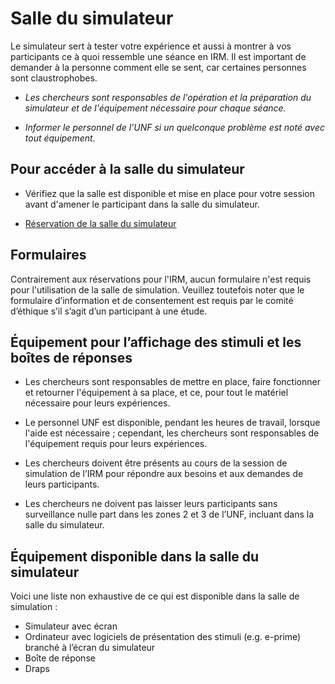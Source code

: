 # Salle du simulateur

Le simulateur sert à tester votre expérience et aussi à montrer à vos participants ce à quoi  ressemble une séance en IRM. Il est important de demander à la personne comment elle se sent, car certaines personnes sont claustrophobes.

-   *Les chercheurs sont responsables de l'opération et la préparation du simulateur et de l'équipement nécessaire pour chaque séance.*

-   *Informer le personnel de l’UNF si un quelconque problème est noté avec tout équipement.*

## Pour accéder à la salle du simulateur

-   Vérifiez que la salle est disponible et mise en place pour votre
    session avant d'amener le participant dans la salle du simulateur.

-   [Réservation de la salle du simulateur](http://reservationunf.criugm.qc.ca/main.php?calendarid=SIM)

## Formulaires
Contrairement aux réservations pour l'IRM, aucun formulaire n'est requis pour l'utilisation de la salle de simulation. Veuillez toutefois noter que le formulaire d’information et de consentement est requis par le comité d’éthique s’il s’agit d’un participant à une étude.


## Équipement pour l’affichage des stimuli et les boîtes de réponses

-   Les chercheurs sont responsables de mettre en place, faire fonctionner et retourner l'équipement à sa place, et ce, pour tout le matériel nécessaire pour leurs expériences.

-   Le personnel UNF est disponible, pendant les heures de travail, lorsque l'aide est nécessaire ; cependant, les chercheurs sont responsables de l'équipement requis pour leurs expériences.

-   Les chercheurs doivent être présents au cours de la session de simulation de l’IRM pour répondre aux besoins et aux demandes de leurs participants.

-   Les chercheurs ne doivent pas laisser leurs participants sans surveillance nulle part dans les zones 2 et 3 de l’UNF, incluant dans la salle du simulateur.

## Équipement disponible dans la salle du simulateur

Voici une liste non exhaustive de ce qui est disponible dans la salle de simulation :

-   Simulateur avec écran
-   Ordinateur avec logiciels de présentation des stimuli (e.g. e-prime)
    branché à l’écran du simulateur
-   Boîte de réponse
-   Draps
